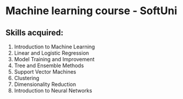 # Machine learning course - SoftUni
## Skills acquired:
1. Introduction to Machine Learning 
2. Linear and Logistic Regression 
3. Model Training and Improvement 
4. Tree and Ensemble Methods 
5. Support Vector Machines 
6. Clustering 
7. Dimensionality Reduction 
8. Introduction to Neural Networks 
